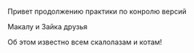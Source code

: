 Привет продолжению практики по конролю версий

Макалу и Зайка друзья

Об этом известно всем скалолазам и котам!
